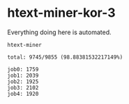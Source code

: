 # htext-miner-kor-3

Everything doing here is automated.

```
htext-miner

total: 9745/9855 (98.88381532217149%)

job0: 1759
job1: 2039
job2: 1925
job3: 2102
job4: 1920
```